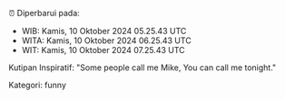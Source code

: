 ⏰ Diperbarui pada:
- WIB: Kamis, 10 Oktober 2024 05.25.43 UTC
- WITA: Kamis, 10 Oktober 2024 06.25.43 UTC
- WIT: Kamis, 10 Oktober 2024 07.25.43 UTC

Kutipan Inspiratif:
"Some people call me Mike, You can call me tonight."


Kategori: funny

